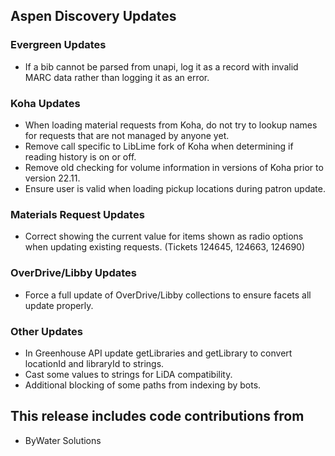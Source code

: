 ## Aspen Discovery Updates
### Evergreen Updates
- If a bib cannot be parsed from unapi, log it as a record with invalid MARC data rather than logging it as an error.  

### Koha Updates
- When loading material requests from Koha, do not try to lookup names for requests that are not managed by anyone yet. 
- Remove call specific to LibLime fork of Koha when determining if reading history is on or off. 
- Remove old checking for volume information in versions of Koha prior to version 22.11. 
- Ensure user is valid when loading pickup locations during patron update. 

### Materials Request Updates
- Correct showing the current value for items shown as radio options when updating existing requests. (Tickets 124645, 124663, 124690) 

### OverDrive/Libby Updates
- Force a full update of OverDrive/Libby collections to ensure facets all update properly.

### Other Updates
- In Greenhouse API update getLibraries and getLibrary to convert locationId and libraryId to strings.
- Cast some values to strings for LiDA compatibility. 
- Additional blocking of some paths from indexing by bots. 

## This release includes code contributions from
- ByWater Solutions